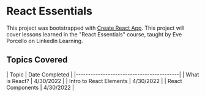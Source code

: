 # React Essentials

This project was bootstrapped with [Create React App](https://github.com/facebook/create-react-app).
This project will cover lessons learned in the "React Essentials" course, taught by Eve Porcello on LinkedIn Learning.

## Topics Covered
| Topic                   | Date Completed |
|------------------------------------------|
| What is React?          | 4/30/2022      |
| Intro to React Elements | 4/30/2022      |
| React Components        | 4/30/2022      |

